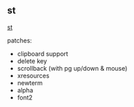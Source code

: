 ## st
[st](https://st.suckless.org/)

patches:
* clipboard support
* delete key
* scrollback (with pg up/down & mouse)
* xresources 
* newterm
* alpha
* font2
